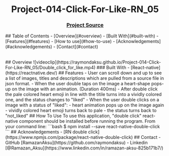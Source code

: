<h1 align="center">Project-014-Click-For-Like-RN_05</h1>
<div align="center">
  <h3>
    <a href="https://github.com/raymondaksu/Project-014-Click-For-Like-RN_05/">
      Project Source
    </a>
  </h3>
</div>
<!-- TABLE OF CONTENTS -->
## Table of Contents
<table>
  <tr>
- [Overview](#overview)
  </tr>
  <tr>
- [Built With](#built-with)
   </tr>
- [Features](#features)
- [How to use](#how-to-use)
- [Acknowledgements](#acknowledgements)
- [Contact](#contact)
</table>
<!-- OVERVIEW -->
## Overview
![videoclip](https://raymondaksu.github.io/Project-014-Click-For-Like-RN_05/Double_click_for_like.mp4)
### Built With
<!-- This section should list any major frameworks that you built your project using. Here are a few examples.-->
- [React-native](https://reactnative.dev/)
## Features
- User can scroll down and up to see a list of images, titles and descriptions which are pulled from a source file in json format.
- When the user double taps on the image a heart-shape pops-up on the image with an animation. (Duration 400ms)
- After double click the pale colored heart emoji in line with the titile turns into a vividly colored one, and the status changes to "liked"
- When the user double clicks on a image with a status of "liked":
  - heart animation pops up on the image again
  - vividly colored heart emoji turns back to pale
  - the status turns back to "not_liked"
## How To Use
To use this application, "double click" react-native component should be installed before running the program. From your command line:
```bash
$ npm install --save react-native-double-click
```
## Acknowledgements
<!-- This section should list any articles or add-ons/plugins that helps you to complete the project. This is optional but it will help you in the future. For exmpale -->
- [RN double click](https://www.npmjs.com/package/react-native-double-click)
## Contact
- GitHub [RamazanAksu](https://github.com/raymondaksu)
- Linkedin [@Ramazan_Aksu](https://www.linkedin.com/in/ramazan-aksu-825b171b7/)

